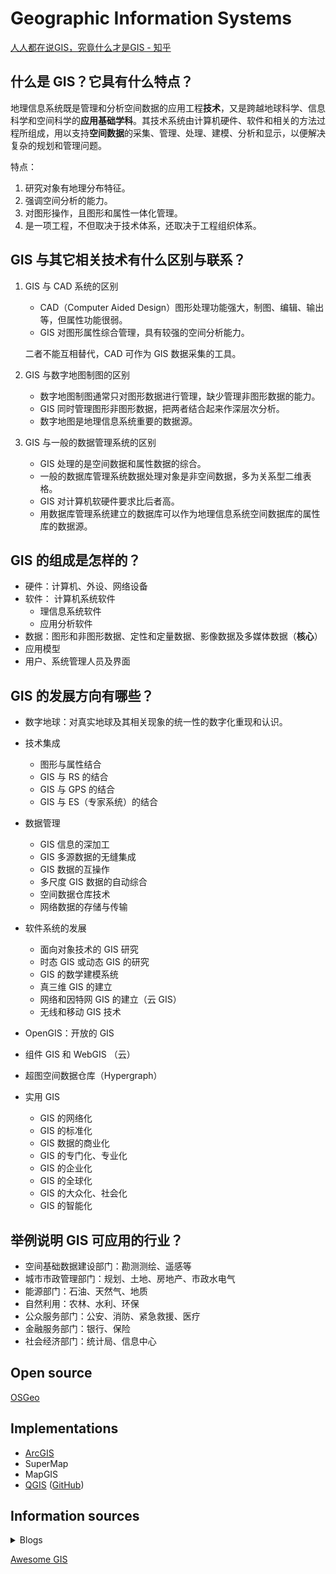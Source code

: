 # Geographic Information Systems
[人人都在说GIS，究竟什么才是GIS - 知乎](https://zhuanlan.zhihu.com/p/27660261)

## 什么是 GIS？它具有什么特点？ 
地理信息系统既是管理和分析空间数据的应用工程**技术**，又是跨越地球科学、信息科学和空间科学的**应用基础学科**。其技术系统由计算机硬件、软件和相关的方法过程所组成，用以支持**空间数据**的采集、管理、处理、建模、分析和显示，以便解决复杂的规划和管理问题。

特点：
1. 研究对象有地理分布特征。
2. 强调空间分析的能力。
3. 对图形操作，且图形和属性一体化管理。 
4. 是一项工程，不但取决于技术体系，还取决于工程组织体系。

## GIS 与其它相关技术有什么区别与联系？
1. GIS 与 CAD 系统的区别
   - CAD（Computer Aided Design）图形处理功能强大，制图、编辑、输出等，但属性功能很弱。
   - GIS 对图形属性综合管理，具有较强的空间分析能力。
   
   二者不能互相替代，CAD 可作为 GIS 数据采集的工具。

2. GIS 与数字地图制图的区别
   - 数字地图制图通常只对图形数据进行管理，缺少管理非图形数据的能力。
   - GIS 同时管理图形非图形数据，把两者结合起来作深层次分析。
   - 数字地图是地理信息系统重要的数据源。

3. GIS 与一般的数据管理系统的区别
   - GIS 处理的是空间数据和属性数据的综合。
   - 一般的数据库管理系统数据处理对象是非空间数据，多为关系型二维表格。
   - GIS 对计算机软硬件要求比后者高。
   - 用数据库管理系统建立的数据库可以作为地理信息系统空间数据库的属性库的数据源。

## GIS 的组成是怎样的？
- 硬件：计算机、外设、网络设备
- 软件： 计算机系统软件
  - 理信息系统软件
  - 应用分析软件
- 数据：图形和非图形数据、定性和定量数据、影像数据及多媒体数据（**核心**）
- 应用模型
- 用户、系统管理人员及界面

## GIS 的发展方向有哪些？
- 数字地球：对真实地球及其相关现象的统一性的数字化重现和认识。
- 技术集成
  - 图形与属性结合
  - GIS 与 RS 的结合
  - GIS 与 GPS 的结合
  - GIS 与 ES（专家系统）的结合

- 数据管理
  - GIS 信息的深加工
  - GIS 多源数据的无缝集成
  - GIS 数据的互操作
  - 多尺度 GIS 数据的自动综合
  - 空间数据仓库技术
  - 网络数据的存储与传输

- 软件系统的发展
  - 面向对象技术的 GIS 研究
  - 时态 GIS 或动态 GIS 的研究
  - GIS 的数学建模系统
  - 真三维 GIS 的建立
  - 网络和因特网 GIS 的建立（云 GIS）
  - 无线和移动 GIS 技术

- OpenGIS：开放的 GIS
- 组件 GIS 和 WebGIS （云）
- 超图空间数据仓库（Hypergraph）
- 实用 GIS
  - GIS 的网络化
  - GIS 的标准化
  - GIS 数据的商业化
  - GIS 的专门化、专业化
  - GIS 的企业化
  - GIS 的全球化
  - GIS 的大众化、社会化
  - GIS 的智能化

## 举例说明 GIS 可应用的行业？
- 空间基础数据建设部门：勘测测绘、遥感等
- 城市市政管理部门：规划、土地、房地产、市政水电气
- 能源部门：石油、天然气、地质
- 自然利用：农林、水利、环保
- 公众服务部门：公安、消防、紧急救援、医疗
- 金融服务部门：银行、保险
- 社会经济部门：统计局、信息中心

## Open source
[OSGeo](https://www.osgeo.org/)

## Implementations
- [ArcGIS](ArcGIS/README.md)
- SuperMap
- MapGIS
- [QGIS](https://qgis.org/en/site/) ([GitHub](https://github.com/qgis/QGIS))

## Information sources
<details><summary>Blogs</summary>

- [GIS Geography](https://gisgeography.com/)
- [GIS乱弹 - 知乎](https://www.zhihu.com/column/gisluantan)
- [麻辣GIS | 麻辣地信网 - 小而美的地理信息系统博客 - 立足GIS 放眼3S](https://malagis.com/)
- [遥感家园](https://www.rserforum.com/)
</details>

[Awesome GIS](https://github.com/sshuair/awesome-gis)